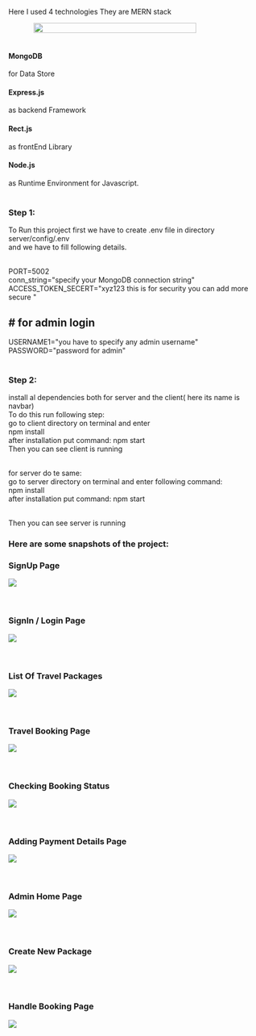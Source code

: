 Here I used 4 technologies They are MERN stack <br>

<div style="display:flex; justify-content:center"><img style="width:80% ; height: 20%"  src="https://github.com/VinayakKDevadiga/MERN-Project--Travel-Management-System/assets/118720176/2b0b0e0a-2074-4fcc-96d9-ebefe6cd070f"></div>  <br>

<h4>MongoDB</h4> for Data Store <br>
<h4>Express.js</h4> as backend Framework <br>
<h4>Rect.js</h4> as frontEnd Library <br>
<h4>Node.js</h4> as Runtime Environment for Javascript. <br> <br>


<h3>Step 1: </h3>
To Run this project first we have to create .env file in directory server/config/.env <br>
and we have to fill following details.<br><br>

PORT=5002 <br>
conn_string="specify your MongoDB connection string" <br>
ACCESS_TOKEN_SECERT="xyz123 this is for security you can add more secure " <br>

<h2># for admin login</h2>
USERNAME1="you have to specify any admin username" <br>
PASSWORD="password for admin" <br> <br>

<h3>Step 2: </h3>
install al dependencies both for server and the client( here its name is navbar) <br>
To do this run following step: <br>
go to client directory on terminal and enter <br>
npm install <br>
after installation put command:  npm start <br>
Then you can see client is running <br> <br>


for server do te same: <br>
go to server directory on terminal and enter following command: <br>
npm install <br>
after installation put command:  npm start <br> <br>

Then you can see server is running  <br>


<h3>Here are some snapshots of the project:</h3>

<h3>SignUp Page</h3>
<img src="https://github.com/VinayakKDevadiga/MERN-Project--Travel-Management-System/assets/118720176/8fbb02d8-b7b3-477d-bd2d-592ae6e1261f"> <br><br><br>

<h3>SignIn / Login  Page</h3>
<img src="https://github.com/VinayakKDevadiga/MERN-Project--Travel-Management-System/assets/118720176/9986d80f-8e1b-4dd3-81fd-2879a9811493"> <br><br><br>

<h3>List Of Travel Packages</h3>
<img src="https://github.com/VinayakKDevadiga/MERN-Project--Travel-Management-System/assets/118720176/f3afe5e6-4b7e-4458-9fcb-10e57f399831"> <br><br><br>

<h3>Travel Booking Page</h3>
<img src="https://github.com/VinayakKDevadiga/MERN-Project--Travel-Management-System/assets/118720176/fc8d06d9-c86f-4631-a055-c2067eb9d4ec"> <br><br><br>

<h3>Checking Booking Status</h3>
<img src="https://github.com/VinayakKDevadiga/MERN-Project--Travel-Management-System/assets/118720176/9b00d992-cf01-4763-a9f8-63d802dd8f96"> <br><br><br>

<h3>Adding Payment Details Page</h3>
<img src="https://github.com/VinayakKDevadiga/MERN-Project--Travel-Management-System/assets/118720176/69e0a800-c113-43be-9f2a-7dcb65919224"> <br><br><br>

<h3>Admin Home Page</h3>
<img src="https://github.com/VinayakKDevadiga/MERN-Project--Travel-Management-System/assets/118720176/e8f78cf0-5afc-4ed4-ae67-0c63057c272c"> <br><br> <br>

<h3>Create New Package</h3>
<img src="https://github.com/VinayakKDevadiga/MERN-Project--Travel-Management-System/assets/118720176/85ee4ece-e893-43d0-b413-f58432784167"> <br><br> <br>

<h3>Handle Booking Page</h3>
<img src="https://github.com/VinayakKDevadiga/MERN-Project--Travel-Management-System/assets/118720176/3eb94b10-0e7d-40c9-8daa-83be9a828f83"> <br>


